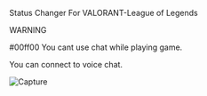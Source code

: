 Status Changer For VALORANT-League of Legends


WARNING 


#00ff00 You cant use chat while playing game.

 You can connect to voice chat.



![Capture](https://user-images.githubusercontent.com/87618221/159000593-937d1924-5929-4443-a74c-bbb5264a3571.PNG)
